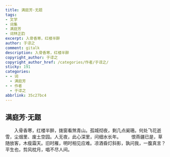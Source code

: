 ```yaml
---
title: 满庭芳·无题
tags:
- 文学
- 词集
- 满庭芳
- 词林正韵
excerpt: 入骨香寒，红楼半醉
author: 于谆之
comment: gitalk
description: 入骨香寒，红楼半醉
copyright_author: 于谆之
copyright_author_href: /categories/作者/于谆之/
sticky: 191
categories:
- - 词
  - 满庭芳
- - 作者
  - 于谆之
abbrlink: 35c27bc4
---
```

## 满庭芳·无题

&emsp;&emsp;入骨香寒，红楼半醉，拨窗看煞青山。孤城彻夜，剩几点阑珊。何处飞花逝雪，尘烟里、废土空园。人无夜，此心深里，问细水长年。
&emsp;&emsp;恨燕疆已是，草随放客，木瘦霜天。旧时雁，明时相见应难。凉酒昏灯斜影，孰问我，一腹真言？平生也，剪风枕月，唱不尽人间。